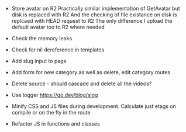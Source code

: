 * Store avatar on R2
  Practically similar implementation of GetAvatar but disk is replaced with R2
  And the checking of file existance on disk is replcaed with HEAD request to R2
  The only difference I upload the default avatar too to R2 where needed

* Check the memory leaks
* Check for nil dereference in templates
* Add slug input to page
* Add form for new category as well as delete, edit category routes
* Delete source - should cascade and delete all the videos?

* Use logger
  https://go.dev/blog/slog

* Minify CSS and JS files during development.
  Calculate just etags on compile or on the fly in the route

* Refactor JS in functions and classes

